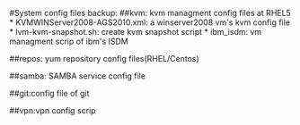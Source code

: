 #System config files backup:
##kvm: kvm managment config files at RHEL5
    * KVMWINServer2008-AGS2010.xml: a winserver2008 vm's kvm config file
    * lvm-kvm-snapshot.sh: create kvm snapshot script
    * ibm_isdm: vm managment scrip of ibm's ISDM

##repos: yum repository config files(RHEL/Centos)

##samba: SAMBA service config file

##git:config file of git

##vpn:vpn config scrip
